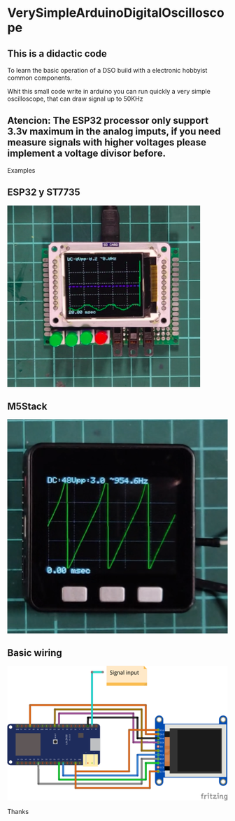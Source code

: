 # VerySimpleArduinoDigitalOscilloscope

## This is a didactic code
To learn the basic operation of a DSO build with a electronic hobbyist common components.

Whit this small code write in arduino you can run quickly a very simple oscilloscope, that can draw signal up to 50KHz

## Atencion: The ESP32 processor only support 3.3v maximum in the analog imputs, if you need measure signals with higher voltages please implement a voltage divisor before.

Examples

## ESP32 y ST7735

![ESP32](ESP32Osc.png)

## M5Stack

![M5Stack](M5StackOsc.png)

## Basic wiring

![Wiring](ESP32OSCFritzing.png)

Thanks

